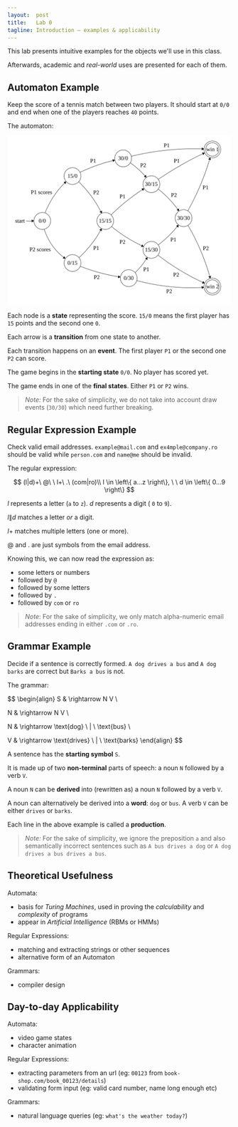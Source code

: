 ```yaml
---
layout:  post
title:   Lab 0
tagline: Introduction — examples & applicability
---
```



This lab presents intuitive examples for the objects we'll use in this class.

Afterwards, academic and *real-world* uses are presented for each of them.



## Automaton Example

Keep the score of a tennis match between two players. It should start at `0/0` and end when one of the players reaches `40` points.

The automaton:

![tennis_automaton](assets/tennis_automaton.svg)

Each node is a **state** representing the score. `15/0` means the first player has `15` points and the second one `0`.

Each arrow is a **transition** from one state to another.

Each transition happens on an **event**. The first player `P1`  or the second one `P2` can score.

The game begins in the **starting state** `0/0`. No player has scored yet.

The game ends in one of the **final states**. Either `P1` or `P2` wins.



> *Note:* For the sake of simplicity, we do not take into account draw events (`30/30`) which need further breaking.





## Regular Expression Example

Check valid email addresses. `example@mail.com` and `ex4mple@company.ro` should be valid while `person.com` and `name@me` should be invalid.

The regular expression:

$$
(l|d)+\ @\ \ l+\ .\ (com|ro)\\
l \in \left\{ a…z \right\}, \ \ d \in \left\{ 0…9 \right\}
$$

$l$ represents a letter (`a` to `z`).  $d$ represents a digit ( `0` to `9`).

$l\|d$ matches a letter *or* a digit.

$l+$ matches multiple letters (one or more).

$@$ and $.$ are just symbols from the email address.

Knowing this, we can now read the expression as:

- some letters or numbers
- followed by `@`
- followed by some letters
- followed by `.`
- followed by `com` or `ro`




> *Note*: For the sake of simplicity, we only match alpha-numeric email addresses ending in either `.com` or `.ro`.



## Grammar Example

Decide if a sentence is correctly formed. `A dog drives a bus` and `A dog barks`  are correct but `Barks a bus` is not.

The grammar:

$$
\begin{align}
S & \rightarrow N V \\

N & \rightarrow N V \\

N & \rightarrow \text{dog} \ | \ \text{bus} \\

V & \rightarrow \text{drives} \ | \ \text{barks}
\end{align}
$$

A sentence has the **starting symbol** `S`.

It is made up of two **non-terminal** parts of speech: a noun `N` followed by a verb `V`.

A noun `N` can be **derived** into (rewritten as) a noun `N` followed by a verb `V`.

A noun can alternatively be derived into a **word**: `dog` or `bus`. A verb `V` can be either `drives` or `barks`.

Each line in the above example is called a **production**.



> *Note:* For the sake of simplicity, we ignore the preposition `a` and also semantically incorrect sentences such as `A bus drives a dog` or `A dog drives a bus drives a bus`.



## Theoretical Usefulness

Automata:

- basis for *Turing Machines*, used in proving the *calculability* and *complexity* of programs
- appear in *Artificial Intelligence* (RBMs or HMMs)

Regular Expressions:

- matching and extracting strings or other sequences
- alternative form of an Automaton

Grammars:

- compiler design



## Day-to-day Applicability

Automata:

- video game states
- character animation

Regular Expressions:

- extracting parameters from an url (eg: `00123` from `book-shop.com/book_00123/details`)
- validating form input (eg: valid card number, name long enough etc)

Grammars:

- natural language queries (eg: `what's the weather today?`)

